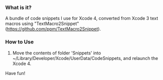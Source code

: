 ### What is it?

A bundle of code snippets I use for Xcode 4, converted from Xcode 3 text macros using "TextMacro2Snippet"(https://github.com/ppm/TextMacro2Snippet).

### How to Use

1. Move the contents of folder 'Snippets' into ~/Library/Developer/Xcode/UserData/CodeSnippets, and relaunch the Xcode 4.

Have fun!